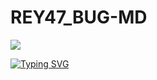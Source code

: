 # REY47_BUG-MD

<a><img src='https://files.catbox.moe/z59hhv.jpg'/>


<a href="https://git.io/typing-svg"><img src="https://readme-typing-svg.demolab.com?font=Black+Ops+One&size=100&pause=1000&color=ff0000&center=true&width=1000&height=200&lines=REY47-MD" alt="Typing SVG" /></a>
